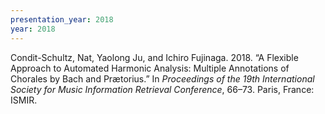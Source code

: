 ```yaml
---
presentation_year: 2018
year: 2018
---
```


Condit-Schultz, Nat, Yaolong Ju, and Ichiro Fujinaga. 2018. “A Flexible Approach to Automated Harmonic Analysis: Multiple Annotations of Chorales by Bach and Prætorius.” In <i>Proceedings of the 19th International Society for Music Information Retrieval Conference</i>, 66–73. Paris, France: ISMIR.